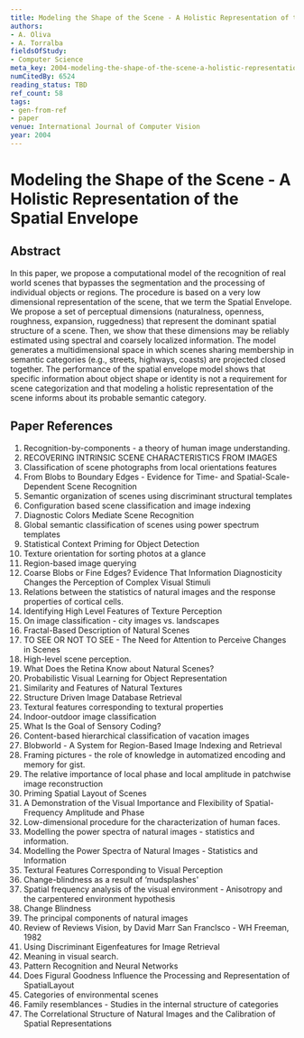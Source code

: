 ```yaml
---
title: Modeling the Shape of the Scene - A Holistic Representation of the Spatial Envelope
authors:
- A. Oliva
- A. Torralba
fieldsOfStudy:
- Computer Science
meta_key: 2004-modeling-the-shape-of-the-scene-a-holistic-representation-of-the-spatial-envelope
numCitedBy: 6524
reading_status: TBD
ref_count: 58
tags:
- gen-from-ref
- paper
venue: International Journal of Computer Vision
year: 2004
---
```


# Modeling the Shape of the Scene - A Holistic Representation of the Spatial Envelope

## Abstract

In this paper, we propose a computational model of the recognition of real world scenes that bypasses the segmentation and the processing of individual objects or regions. The procedure is based on a very low dimensional representation of the scene, that we term the Spatial Envelope. We propose a set of perceptual dimensions (naturalness, openness, roughness, expansion, ruggedness) that represent the dominant spatial structure of a scene. Then, we show that these dimensions may be reliably estimated using spectral and coarsely localized information. The model generates a multidimensional space in which scenes sharing membership in semantic categories (e.g., streets, highways, coasts) are projected closed together. The performance of the spatial envelope model shows that specific information about object shape or identity is not a requirement for scene categorization and that modeling a holistic representation of the scene informs about its probable semantic category.

## Paper References

1. Recognition-by-components - a theory of human image understanding.
2. RECOVERING INTRINSIC SCENE CHARACTERISTICS FROM IMAGES
3. Classification of scene photographs from local orientations features
4. From Blobs to Boundary Edges - Evidence for Time- and Spatial-Scale-Dependent Scene Recognition
5. Semantic organization of scenes using discriminant structural templates
6. Configuration based scene classification and image indexing
7. Diagnostic Colors Mediate Scene Recognition
8. Global semantic classification of scenes using power spectrum templates
9. Statistical Context Priming for Object Detection
10. Texture orientation for sorting photos at a glance
11. Region-based image querying
12. Coarse Blobs or Fine Edges? Evidence That Information Diagnosticity Changes the Perception of Complex Visual Stimuli
13. Relations between the statistics of natural images and the response properties of cortical cells.
14. Identifying High Level Features of Texture Perception
15. On image classification - city images vs. landscapes
16. Fractal-Based Description of Natural Scenes
17. TO SEE OR NOT TO SEE - The Need for Attention to Perceive Changes in Scenes
18. High-level scene perception.
19. What Does the Retina Know about Natural Scenes?
20. Probabilistic Visual Learning for Object Representation
21. Similarity and Features of Natural Textures
22. Structure Driven Image Database Retrieval
23. Textural features corresponding to textural properties
24. Indoor-outdoor image classification
25. What Is the Goal of Sensory Coding?
26. Content-based hierarchical classification of vacation images
27. Blobworld - A System for Region-Based Image Indexing and Retrieval
28. Framing pictures - the role of knowledge in automatized encoding and memory for gist.
29. The relative importance of local phase and local amplitude in patchwise image reconstruction
30. Priming Spatial Layout of Scenes
31. A Demonstration of the Visual Importance and Flexibility of Spatial-Frequency Amplitude and Phase
32. Low-dimensional procedure for the characterization of human faces.
33. Modelling the power spectra of natural images - statistics and information.
34. Modelling the Power Spectra of Natural Images - Statistics and Information
35. Textural Features Corresponding to Visual Perception
36. Change-blindness as a result of ‘mudsplashes'
37. Spatial frequency analysis of the visual environment - Anisotropy and the carpentered environment hypothesis
38. Change Blindness
39. The principal components of natural images
40. Review of Reviews Vision, by David Marr San Franclsco - WH Freeman, 1982
41. Using Discriminant Eigenfeatures for Image Retrieval
42. Meaning in visual search.
43. Pattern Recognition and Neural Networks
44. Does Figural Goodness Influence the Processing and Representation of SpatialLayout
45. Categories of environmental scenes
46. Family resemblances - Studies in the internal structure of categories
47. The Correlational Structure of Natural Images and the Calibration of Spatial Representations
